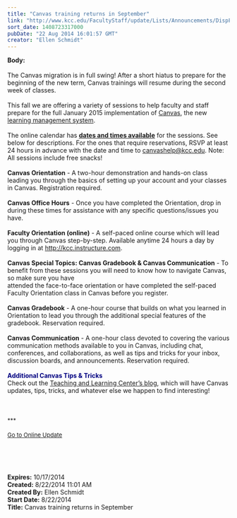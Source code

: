 ```yaml
---
title: "Canvas training returns in September"
link: "http://www.kcc.edu/FacultyStaff/update/Lists/Announcements/DispForm.aspx?ID=1600"
sort_date: 1408723317000
pubDate: "22 Aug 2014 16:01:57 GMT"
creator: "Ellen Schmidt"
---
```


<div><b>Body:</b> <div class="ExternalClassC807F477733E43959575AE9416840B50"><div> </div>
<div><div>The Canvas migration is in full swing! After a short hiatus to prepare for the beginning of the new term, Canvas trainings will resume during the second week of classes. </div>
<div> </div>
<div>This fall we are offering a variety of sessions to help faculty and staff prepare for the full January 2015 implementation of <a href="/facultystaff/departments/ktlc/lms/Pages/default.aspx">Canvas</a>, the new <a href="/students/helpful/onlinelearningsupport/Pages/default.aspx">learning management system</a>. </div>
<div> </div>
<div>The online calendar has <a href="/FacultyStaff/departments/ktlc/Lists/TLC%20Events/Upcoming%20Events.aspx"><strong>dates and times available</strong></a> for the sessions. See below for descriptions. For the ones that require reservations, RSVP at least 24 hours in advance with the date and time to <a href="mailto:canvashelp@kcc.edu">canvashelp@kcc.edu</a>. Note: All sessions include free snacks!<br /> <br /><strong>Canvas Orientation</strong> - A two-hour demonstration and hands-on class leading you through the basics of setting up your account and your classes in Canvas. Registration required.<br /> <br /><strong>Canvas Office Hours</strong> - Once you have completed the Orientation, drop in during these times for assistance with any specific questions/issues you have.<br /> <br /><strong>Faculty Orientation (online)</strong> - A self-paced online course which will lead you through Canvas step-by-step. Available anytime 24 hours a day by logging in at <a href="http://kcc.instructure.com/">http://kcc.instructure.com</a>.</div>
<div> </div>
<div><strong>Canvas Special Topics: Canvas Gradebook &amp; Canvas Communication</strong> - To benefit from these sessions you will need to know how to navigate Canvas, so make sure you have <br />attended the face-to-face orientation or have completed the self-paced Faculty Orientation class in Canvas before you register.<br /> <br /><strong>Canvas Gradebook</strong> - A one-hour course that builds on what you learned in Orientation to lead you through the additional special features of the gradebook. Reservation required.<br /> <br /><strong>Canvas Communication</strong> - A one-hour class devoted to covering the various communication methods available to you in Canvas, including chat, conferences, and collaborations, as well as tips and tricks for your inbox, discussion boards, and announcements. Reservation required.<br /> <br /><font color="#000080"><strong>Additional Canvas Tips &amp; Tricks</strong></font><br />Check out the <a href="http://kcctlc.wordpress.com/">Teaching and Learning Center’s blog</a>, which will have Canvas updates, tips, tricks, and whatever else we happen to find interesting!</div>
<div> </div>
<div> <font size="3"><font face="Calibri"></font></font></div>
<div><div><div><div> </div>
<div><div><div><font size="2">***</font></div>
<div><font size="2"></font> </div>
<div><a href="/FacultyStaff/update/Pages/dailyupdate.aspx"><font size="2">Go to Online Update</font></a></div>
<div> </div></div></div></div>
<p class="MsoNormal" style="margin:0in 0in 10pt"><font size="3"><font face="Calibri"></font></font> </p>
<p> </p></div></div></div></div></div>
<div><b>Expires:</b> 10/17/2014</div>
<div><b>Created:</b> 8/22/2014 11:01 AM</div>
<div><b>Created By:</b> Ellen Schmidt</div>
<div><b>Start Date:</b> 8/22/2014</div>
<div><b>Title:</b> Canvas training returns in September</div>
